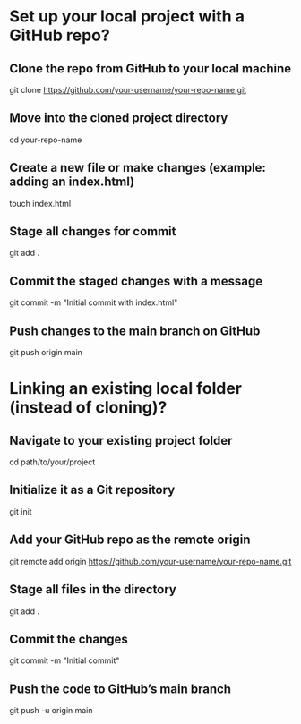# Set up your local project with a GitHub repo?

## Clone the repo from GitHub to your local machine
git clone https://github.com/your-username/your-repo-name.git

## Move into the cloned project directory
cd your-repo-name

## Create a new file or make changes (example: adding an index.html)
touch index.html

## Stage all changes for commit
git add .

## Commit the staged changes with a message
git commit -m "Initial commit with index.html"

## Push changes to the main branch on GitHub
git push origin main

# Linking an existing local folder (instead of cloning)?

## Navigate to your existing project folder
cd path/to/your/project

## Initialize it as a Git repository
git init

## Add your GitHub repo as the remote origin
git remote add origin https://github.com/your-username/your-repo-name.git

## Stage all files in the directory
git add .

## Commit the changes
git commit -m "Initial commit"

## Push the code to GitHub’s main branch
git push -u origin main

